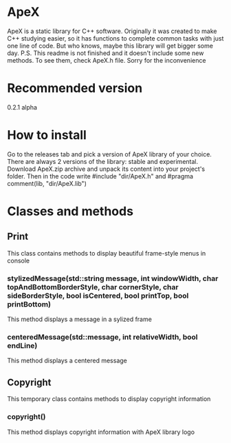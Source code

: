 # ApeX
ApeX is a static library for C++ software. Originally it was created to make C++ studying easier, so it has functions to complete common tasks with just one line of code. But who knows, maybe this library will get bigger some day.
P.S. This readme is not finished and it doesn't include some new methods. To see them, check ApeX.h file. Sorry for the inconvenience
# Recommended version
0.2.1 alpha
# How to install
Go to the releases tab and pick a version of ApeX library of your choice. There are always 2 versions of the library: stable and experimental. Download ApeX.zip archive and unpack its content into your project's folder. Then in the code write #include "dir/ApeX.h" and #pragma comment(lib, "dir/ApeX.lib")
# Classes and methods
## Print
This class contains methods to display beautiful frame-style menus in console
### stylizedMessage(std::string message, int windowWidth, char topAndBottomBorderStyle, char cornerStyle, char sideBorderStyle, bool isCentered, bool printTop, bool printBottom)
This method displays a message in a sylized frame
### centeredMessage(std::message, int relativeWidth, bool endLine)
This method displays a centered message
## Copyright
This temporary class contains methods to display copyright information
### copyright()
This method displays copyright information with ApeX library logo
